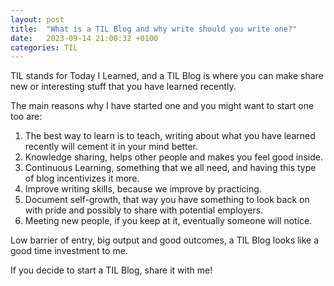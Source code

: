 ```yaml
---
layout: post
title:  "What is a TIL Blog and why write should you write one?"
date:   2023-09-14 21:00:32 +0100
categories: TIL
---
```

TIL stands for Today I Learned, and a TIL Blog is where you can make share new or interesting stuff that you have learned recently.

The main reasons why I have started one and you might want to start one too are:

1. The best way to learn is to teach, writing about what you have learned recently will cement it in your mind better.
2. Knowledge sharing, helps other people and makes you feel good inside.
3. Continuous Learning, something that we all need, and having this type of blog incentivizes it more.
4. Improve writing skills, because we improve by practicing.
5. Document self-growth, that way you have something to look back on with pride and possibly to share with potential employers.
6. Meeting new people, if you keep at it, eventually someone will notice.

Low barrier of entry, big output and good outcomes, a TIL Blog looks like a good time investment to me. 

If you decide to start a TIL Blog, share it with me!
